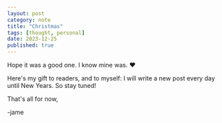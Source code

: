 ```yaml
---
layout: post
category: note
title: "Christmas"
tags: [thought, personal]
date: 2023-12-25
published: true
---
```

Hope it was a good one. I know mine was. ❤️

Here's my gift to readers, and to myself: I will write a new post every day until New Years. So stay tuned!

That's all for now,

-jame
